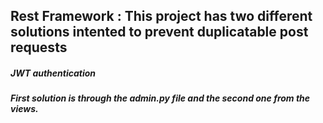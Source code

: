 ## Rest Framework : This project has two different solutions intented to prevent duplicatable post requests

##### JWT authentication

##### First solution is through the admin.py file and the second one from the views.